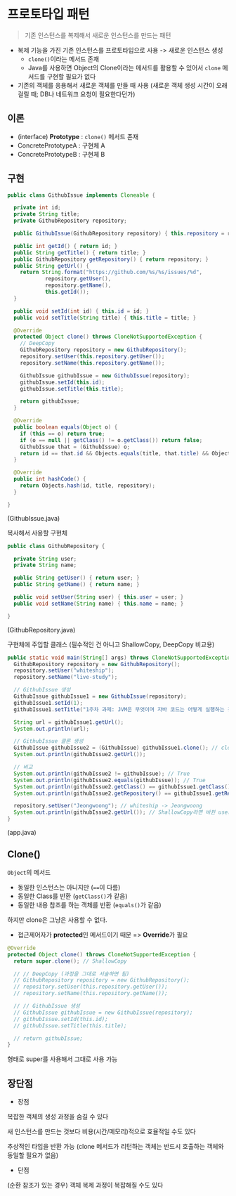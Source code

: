 # 프로토타입 패턴

> 기존 인스턴스를 복제해서 새로운 인스턴스를 만드는 패턴

- 복제 기능을 가진 기존 인스턴스를 프로토타입으로 사용 -> 새로운 인스턴스 생성
  - `clone()`이라는 메서드 존재
  - Java를 사용하면 Object의 Clone이라는 메서드를 활용할 수 있어서 `clone` 메서드를 구현할 필요가 없다
- 기존의 객체를 응용해서 새로운 객체를 만들 때 사용 (새로운 객체 생성 시간이 오래 걸릴 때; DB나 네트워크 요청이 필요한다던가)

## 이론

- (interface) **Prototype** : `clone()` 메서드 존재
- ConcretePrototypeA : 구현체 A
- ConcretePrototypeB : 구현체 B

## 구현

```java
public class GithubIssue implements Cloneable {

  private int id;
  private String title;
  private GithubRepository repository;

  public GithubIssue(GithubRepository repository) { this.repository = repository; }

  public int getId() { return id; }
  public String getTitle() { return title; }
  public GithubRepository getRepository() { return repository; }
  public String getUrl() {
    return String.format("https://github.com/%s/%s/issues/%d",
            repository.getUser(),
            repository.getName(),
            this.getId());
  }

  public void setId(int id) { this.id = id; }
  public void setTitle(String title) { this.title = title; }

  @Override
  protected Object clone() throws CloneNotSupportedException {
    // DeepCopy
    GithubRepository repository = new GithubRepository();
    repository.setUser(this.repository.getUser());
    repository.setName(this.repository.getName());

    GithubIssue githubIssue = new GithubIssue(repository);
    githubIssue.setId(this.id);
    githubIssue.setTitle(this.title);

    return githubIssue;
  }

  @Override
  public boolean equals(Object o) {
    if (this == o) return true;
    if (o == null || getClass() != o.getClass()) return false;
    GithubIssue that = (GithubIssue) o;
    return id == that.id && Objects.equals(title, that.title) && Objects.equals(repository, that.repository);
  }

  @Override
  public int hashCode() {
    return Objects.hash(id, title, repository);
  }

}
```

(GithubIssue.java)

복사해서 사용할 구현체

```java
public class GithubRepository {

  private String user;
  private String name;

  public String getUser() { return user; }
  public String getName() { return name; }

  public void setUser(String user) { this.user = user; }
  public void setName(String name) { this.name = name; }

}
```

(GithubRepository.java)

구현체에 주입할 클래스 (필수적인 건 아니고 ShallowCopy, DeepCopy 비교용)

```java
public static void main(String[] args) throws CloneNotSupportedException {
  GithubRepository repository = new GithubRepository();
  repository.setUser("whiteship");
  repository.setName("live-study");

  // GithubIssue 생성
  GithubIssue githubIssue1 = new GithubIssue(repository);
  githubIssue1.setId(1);
  githubIssue1.setTitle("1주차 과제: JVM은 무엇이며 자바 코드는 어떻게 실행하는 것인가.");

  String url = githubIssue1.getUrl();
  System.out.println(url);

  // GithubIssue 클론 생성
  GithubIssue githubIssue2 = (GithubIssue) githubIssue1.clone(); // clone의 결과물은 object라 형변환이 필요함
  System.out.println(githubIssue2.getUrl());

  // 비교
  System.out.println(githubIssue2 != githubIssue); // True
  System.out.println(githubIssue2.equals(githubIssue)); // True
  System.out.println(githubIssue2.getClass() == githubIssue1.getClass()); // True
  System.out.println(githubIssue2.getRepository() == githubIssue1.getRepository()); // True

  repository.setUser("Jeongwoong"); // whiteship -> Jeongwoong
  System.out.println(githubIssue2.getUrl()); // ShallowCopy라면 바뀐 user가 DeepCopy라면 원래 user가 출력 
}
```

(app.java)

## Clone()

`Object`의 메서드

- 동일한 인스턴스는 아니지만 (`==`이 다름)
- 동일한 Class를 반환 (`getClass()`가 같음)
- 동일한 내용 참조를 하는 객체를 반환 (`equals()`가 같음)

하지만 clone은 그냥은 사용할 수 없다.

- 접근제어자가 **protected**인 메서드이기 때문
  => **Override**가 필요

```java
@Override
protected Object clone() throws CloneNotSupportedException {
  return super.clone(); // ShallowCopy

  // // DeepCopy (과정을 그대로 서술하면 됨)
  // GithubRepository repository = new GithubRepository();
  // repository.setUser(this.repository.getUser());
  // repository.setName(this.repository.getName());

  // // GithubIssue 생성
  // GithubIssue githubIssue = new GithubIssue(repository);
  // githubIssue.setId(this.id);
  // githubIssue.setTitle(this.title);

  // return githubIssue;
}
```

형태로 super를 사용해서 그대로 사용 가능

## 장단점

- 장점
  

복잡한 객체의 생성 과정을 숨길 수 있다

새 인스턴스를 만드는 것보다 비용(시간/메모리)적으로 효율적일 수도 있다

추상적인 타입을 반환 가능 (clone 메서드가 리턴하는 객체는 반드시 호출하는 객체와 동일할 필요가 없음)

- 단점
  

(순환 참조가 있는 경우) 객체 복제 과정이 복잡해질 수도 있다
